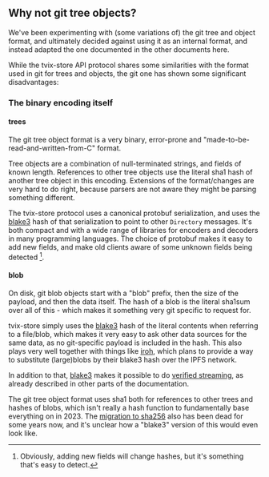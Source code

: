 ## Why not git tree objects?

We've been experimenting with (some variations of) the git tree and object
format, and ultimately decided against using it as an internal format, and
instead adapted the one documented in the other documents here.

While the tvix-store API protocol shares some similarities with the format used
in git for trees and objects, the git one has shown some significant
disadvantages:

### The binary encoding itself

#### trees
The git tree object format is a very binary, error-prone and
"made-to-be-read-and-written-from-C" format.

Tree objects are a combination of null-terminated strings, and fields of known
length. References to other tree objects use the literal sha1 hash of another
tree object in this encoding.
Extensions of the format/changes are very hard to do right, because parsers are
not aware they might be parsing something different.

The tvix-store protocol uses a canonical protobuf serialization, and uses
the [blake3][blake3] hash of that serialization to point to other `Directory`
messages.
It's both compact and with a wide range of libraries for encoders and decoders
in many programming languages.
The choice of protobuf makes it easy to add new fields, and make old clients
aware of some unknown fields being detected [^adding-fields].

#### blob
On disk, git blob objects start with a "blob" prefix, then the size of the
payload, and then the data itself. The hash of a blob is the literal sha1sum
over all of this - which makes it something very git specific to request for.

tvix-store simply uses the [blake3][blake3] hash of the literal contents
when referring to a file/blob, which makes it very easy to ask other data
sources for the same data, as no git-specific payload is included in the hash.
This also plays very well together with things like [iroh][iroh-discussion],
which plans to provide a way to substitute (large)blobs by their blake3 hash
over the IPFS network.

In addition to that, [blake3][blake3] makes it possible to do
[verified streaming][bao], as already described in other parts of the
documentation.

The git tree object format uses sha1 both for references to other trees and
hashes of blobs, which isn't really a hash function to fundamentally base
everything on in 2023.
The [migration to sha256][git-sha256] also has been dead for some years now,
and it's unclear how a "blake3" version of this would even look like.

[bao]: https://github.com/oconnor663/bao
[blake3]: https://github.com/BLAKE3-team/BLAKE3
[git-sha256]: https://git-scm.com/docs/hash-function-transition/
[iroh-discussion]: https://github.com/n0-computer/iroh/discussions/707#discussioncomment-5070197
[^adding-fields]: Obviously, adding new fields will change hashes, but it's something that's easy to detect.